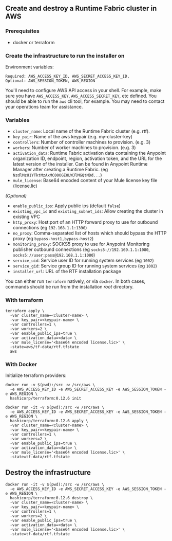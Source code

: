 ## Create and destroy a Runtime Fabric cluster in AWS

### Prerequisites
- docker or terraform

### Create the infrastructure to run the installer on
Environment variables:
```
Required: AWS_ACCESS_KEY_ID, AWS_SECRET_ACCESS_KEY_ID, 
Optional: AWS_SESSION_TOKEN, AWS_REGION
```

You'll need to configure AWS API access in your shell. For example, make sure you have `AWS_ACCESS_KEY`, `AWS_ACCESS_SECRET_KEY`, etc defined. You should be able to run the `aws` cli tool, for example. You may need to contact your operations team for assistance.

### Variables

* `cluster_name`: Local name of the Runtime Fabric cluster (e.g. rtf).
* `key_pair`: Name of the aws keypair (e.g. my-cluster-key)
* `controllers`: Number of controller machines to provision. (e.g. 3)
* `workers`: Number of worker machines to provision. (e.g. 3)
* `activation_data`: Runtime Fabric activation data containing the Anypoint organization ID, endpoint, region, activation token, and the URL for the latest version of the installer. Can be found in Anypoint Runtime Manager after creating a Runtime Fabric. (eg `NzdlMzU1YTktMzAxMC00OGE0LWJlMGQtMDd...`)
* `mule_license`: Base64 encoded content of your Mule license key file (license.lic)

_(Optional)_
* `enable_public_ips`: Apply public ips (default `false`)
* `existing_vpc_id` and `existing_subnet_ids`: Allow creating the cluster in existing VPC
* `http_proxy`: Host:port of an HTTP forward proxy to use for outbound connections (eg `192.168.1.1:1390`)
* `no_proxy`: Comma-separated list of hosts which should bypass the HTTP proxy (eg `bypass-host1,bypass-host2`)
* `monitoring_proxy`: SOCKS5 proxy to use for Anypoint Monitoring publisher outbound connections (eg `socks5://192.169.1.1:1080`, `socks5://user:pass@192.168.1.1:1080`)
* `service_uid`: Service user ID for running system services (eg `1002`)
* `service_gid`: Service group ID for running system services (eg `1002`)
* `installer_url`: URL of the RTF installation package

You can either run `terraform` natively, or via `docker`. In both cases, commands should be run from the installation *root* directory.

### With terraform
```
terraform apply \
  -var cluster_name=<cluster-name> \
  -var key_pair=<keypair-name> \
  -var controllers=1 \
  -var workers=2 \
  -var enable_public_ips=true \
  -var activation_data=<data> \
  -var mule_license='<base64 encoded license.lic>' \
  -state=aws/tf-data/rtf.tfstate
  aws
```

### With Docker

Initialize terraform providers:
```
docker run -v $(pwd):/src -w /src/aws \
  -e AWS_ACCESS_KEY_ID -e AWS_SECRET_ACCESS_KEY -e AWS_SESSION_TOKEN -e AWS_REGION \
  hashicorp/terraform:0.12.6 init
```

```
docker run -it -v $(pwd):/src -w /src/aws \
  -e AWS_ACCESS_KEY_ID -e AWS_SECRET_ACCESS_KEY -e AWS_SESSION_TOKEN -e AWS_REGION \
  hashicorp/terraform:0.12.6 apply \
  -var cluster_name=<cluster-name> \
  -var key_pair=<keypair-name> \
  -var controllers=1 \
  -var workers=2 \
  -var enable_public_ips=true \
  -var activation_data=<data> \
  -var mule_license='<base64 encoded license.lic>' \
  -state=tf-data/rtf.tfstate
```

## Destroy the infrastructure
```
docker run -it -v $(pwd):/src -w /src/aws \
  -e AWS_ACCESS_KEY_ID -e AWS_SECRET_ACCESS_KEY -e AWS_SESSION_TOKEN -e AWS_REGION \
  hashicorp/terraform:0.12.6 destroy \
  -var cluster_name=<cluster-name> \
  -var key_pair=<keypair-name> \
  -var controllers=1 \
  -var workers=2 \
  -var enable_public_ips=true \
  -var activation_data=<data> \
  -var mule_license='<base64 encoded license.lic>' \
  -state=tf-data/rtf.tfstate
```
